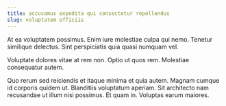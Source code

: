 ```yaml
---
title: accusamus expedita qui consectetur repellendus
slug: voluptatem officiis
---
```


At ea voluptatem possimus. Enim iure molestiae culpa qui nemo. Tenetur similique delectus. Sint perspiciatis quia quasi numquam vel.

Voluptate dolores vitae at rem non. Optio ut quos rem. Molestiae consequatur autem.

Quo rerum sed reiciendis et itaque minima et quia autem. Magnam cumque id corporis quidem ut. Blanditiis voluptatum aperiam. Sit architecto nam recusandae ut illum nisi possimus. Et quam in. Voluptas earum maiores.
